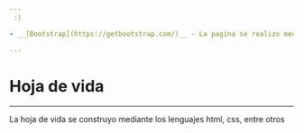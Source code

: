 ```yaml
---
 :)

- __[Bootstrap](https://getbootstrap.com/)__ - La pagina se realizo mediante estas plantillas  

---
```


# Hoja de vida 
___

La hoja de vida se construyo mediante los lenguajes html, css, entre otros
